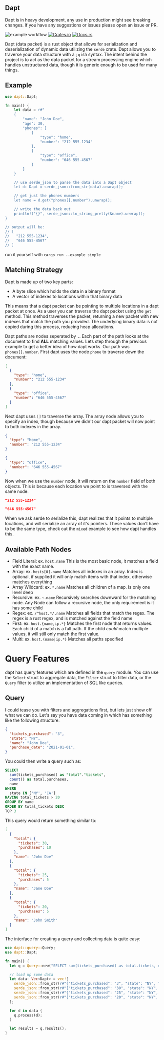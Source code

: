 ## Dapt

Dapt is in heavy development, any use in production might see breaking changes. If you have any suggestions or issues please open an issue or PR.

![example workflow](https://github.com/d1ngd0/dapt/actions/workflows/rust.yml/badge.svg)
[![Crates.io](https://img.shields.io/crates/v/dapt)](https://crates.io/crates/dapt)
[![Docs.rs](https://docs.rs/dapt/badge.svg)](https://docs.rs/dapt)

Dapt (data packet) is a rust object that allows for serialization and deserialization of dynamic data utilizing the `serde` crate. Dapt allows you to traverse your data structure with a `jq` ish syntax. The intent behind the project is to act as the data packet for a stream processing engine which handles unstructured data, though it is generic enough to be used for many things.

## Example

```rust
use dapt::Dapt;

fn main() {
    let data = r#"
    {
        "name": "John Doe",
        "age": 30,
        "phones": [
            {
                "type": "home",
                "number": "212 555-1234"
            },
            {
                "type": "office",
                "number": "646 555-4567"
            }
        ]
    }

    // use serde_json to parse the data into a Dapt object
    let d: Dapt = serde_json::from_str(data).unwrap();

    // get just the phones numbers
    let name = d.get("phones[].number").unwrap();

    // write the data back out
    println!("{}", serde_json::to_string_pretty(&name).unwrap();
}

// output will be:
// [
//   "212 555-1234",
//   "646 555-4567"
// ]
```

run it yourself with `cargo run --example simple`

## Matching Strategy

Dapt is made up of two key parts:

- A byte slice which holds the data in a binary format
- A vector of indexes to locations within that binary data

This means that a dapt packet can be pointing to multiple locations in a dapt packet at once. As a user you can traverse the dapt packet using the `get` method. This method traverses the packet, returning a new packet with new indexes that match the path you provided. The underlying binary data is not copied during this process, reducing heap allocations.

Dapt paths are nodes seperated by `.`. Each part of the path looks at the document to find **ALL** matching values. Lets step through the previous example to get a better idea of how dapt works. Our path was `phones[].number`. First dapt uses the node `phone` to traverse down the document:

```json
[
  {
    "type": "home",
    "number": "212 555-1234"
  },
  {
    "type": "office",
    "number": "646 555-4567"
  }
]
```

Next dapt uses `[]` to traverse the array. The array node allows you to specify an index, though because we didn't our dapt packet will now point to both indexes in the array.

```json
{
  "type": "home",
  "number": "212 555-1234"
}

{
  "type": "office",
  "number": "646 555-4567"
}
```

Now when we use the `number` node, it will return on the `number` field of both objects. This is because each location we point to is traversed with the same node.

```json
"212 555-1234"

"646 555-4567"
```

When we ask serde to serialize this, dapt realizes that it points to multiple locations, and will serialize an array of it's pointers. These values don't have to be the same type, check out the `mixed` example to see how dapt handles this.

## Available Path Nodes

- Field Literal: ex. `host.name` This is the most basic node, it matches a field with the exact name.
- Array: ex. `hosts[0].name` Matches all indexes in an array. Index is optional, if supplied it will only match items with that index, otherwise matches everything
- Array Wildcard: ex. `*.name` Matches all children of a map. Is only one level deep
- Recursive: ex. `~.name` Recursively searches downward for the matching node. Any Node can follow a recursive node, the only requirement is it has some child
- Regex: ex. `/^host.*/.name` Matches all fields that match the regex. The regex is a rust regex, and is matched against the field name
- First: ex. `host.{name,ip.*}` Matches the first node that returns values. Each child of a match is a full path. If the child *could* match multiple values, it will still only match the first value.
- Multi: ex. `host.(name|ip.*)` Matches all paths specified

# Query Features

dapt has query features which are defined in the `query` module. You can use the `Select` struct to aggregate data, the `Filter` struct to filter data, or the `Query` filter to utilize an implementation of SQL like queries.

## Query

I could tease you with filters and aggregations first, but lets just show off what we can do. Let's say you have data coming in which has something like the following structure:

```json
{
  "tickets_purchased": "3",
  "state": "NY",
  "name": "John Doe",
  "purchase_date": "2021-01-01",
}
```

You could then write a query such as:

```SQL
SELECT
  sum(tickets_purchased) as "total"."tickets",
  count() as total.purchases,
  name
WHERE
  state IN ['NY', 'CA']
HAVING total_tickets > 20
GROUP BY name
ORDER BY total_tickets DESC
TOP 3
```

This query would return something similar to:

```json
[
  {
    "total": {
      "tickets": 30,
      "purchases": 10
    },
    "name": "John Doe"
  },
  {
    "total": {
      "tickets": 25,
      "purchases": 5
    },
    "name": "Jane Doe"
  },
  {
    "total": {
      "tickets": 20,
      "purchases": 5
    },
    "name": "John Smith"
  }
]
```

The interface for creating a query and collecting data is quite easy:

```rust
use dapt::query::Query;
use dapt::Dapt;

fn main() {
  let q = Query::new("SELECT sum(tickets_purchased) as total.tickets, count() as total.purchases, name WHERE state IN ['NY', 'CA'] HAVING total.tickets > 20 GROUP BY name ORDER BY total.tickets DESC TOP 3");

  // load up some data
  let data: Vec<Dapt> = vec![
    serde_json::from_str(r#"{"tickets_purchased": "3", "state": "NY", "name": "John Doe", "purchase_date": "2021-01-01"}"#).unwrap(),
    serde_json::from_str(r#"{"tickets_purchased": "30", "state": "NY", "name": "John Doe", "purchase_date": "2021-01-01"}"#).unwrap(),
    serde_json::from_str(r#"{"tickets_purchased": "25", "state": "NY", "name": "Jane Doe", "purchase_date": "2021-01-01"}"#).unwrap(),
    serde_json::from_str(r#"{"tickets_purchased": "20", "state": "NY", "name": "John Smith", "purchase_date": "2021-01-01"}"#).unwrap(),
  ];

  for d in data {
    q.process(d);
  }

  let results = q.results();
}
```
